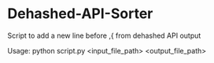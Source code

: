 # Dehashed-API-Sorter
Script to add a new line before ,{ from dehashed API output

Usage: python script.py <input_file_path> <output_file_path>
